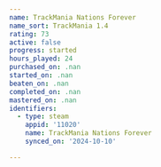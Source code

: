 ```yaml
---
name: TrackMania Nations Forever
name_sort: TrackMania 1.4
rating: 73
active: false
progress: started
hours_played: 24
purchased_on: .nan
started_on: .nan
beaten_on: .nan
completed_on: .nan
mastered_on: .nan
identifiers:
  - type: steam
    appid: '11020'
    name: TrackMania Nations Forever
    synced_on: '2024-10-10'

---
```

